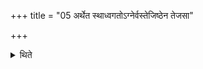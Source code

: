 +++
title = "05 अर्थेत स्थाध्वगतोऽग्नेर्वस्तेजिष्ठेन तेजसा"

+++

<details><summary>थिते</summary>

अर्थेत स्थाध्वगतोऽग्नेर्वस्तेजिष्ठेन तेजसा देवताभिर्गृह्णामीति कुम्भं कुम्भीं चाद्भिः पूरयित्वा शर्म च स्थ वर्म च स्थ देवस्य वः सवितुः प्रसवे मधुमतीः सादयामीति पुरस्तादनुसीतमुपधाय ज्योतिषे वामिति हिरण्यशल्कौ प्रत्यस्यति ५
</details>
